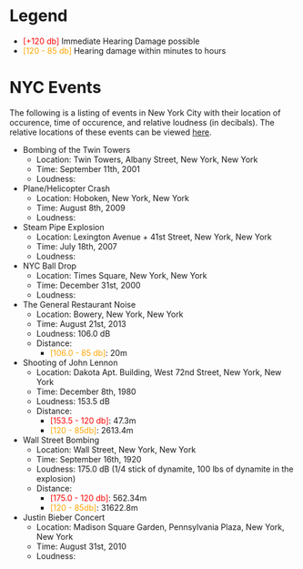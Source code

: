 # Legend

-  <font color='red'>[+120 db]</font> Immediate Hearing Damage possible
-  <font color='orange'>[120 - 85 db]</font> Hearing damage within minutes to hours

# NYC Events #
The following is a listing of events in New York City with their location of 
occurence, time of occurence, and relative loudness (in decibals).  The
relative locations of these events can be viewed [here][nyc-map].

- Bombing of the Twin Towers
    - Location: Twin Towers, Albany Street, New York, New York
    - Time: September 11th, 2001
    - Loudness: 
- Plane/Helicopter Crash
    - Location: Hoboken, New York, New York
    - Time: August 8th, 2009
    - Loudness: 
- Steam Pipe Explosion
    - Location: Lexington Avenue + 41st Street, New York, New York
    - Time: July 18th, 2007
    - Loudness: 
- NYC Ball Drop
    - Location: Times Square, New York, New York
    - Time: December 31st, 2000
    - Loudness: 
- The General Restaurant Noise
    - Location: Bowery, New York, New York
    - Time: August 21st, 2013
    - Loudness: 106.0 dB
    - Distance:
        -  <font color='orange'>[106.0 - 85 db]</font>: 20m
- Shooting of John Lennon
    - Location: Dakota Apt. Building, West 72nd Street, New York, New York
    - Time: December 8th, 1980
    - Loudness: 153.5 dB
    - Distance:
        -  <font color='red'>[153.5 - 120 db]</font>: 47.3m
        -  <font color='orange'>[120  - 85db]</font>: 2613.4m
- Wall Street Bombing
    - Location: Wall Street, New York, New York
    - Time: September 16th, 1920
    - Loudness: 175.0 dB (1/4 stick of dynamite, 100 lbs of dynamite in the explosion)
    - Distance:
        - <font color='red'>[175.0 - 120 db]</font>: 562.34m
        - <font color='orange'>[120  - 85db]</font>: 31622.8m
- Justin Bieber Concert
    - Location: Madison Square Garden, Pennsylvania Plaza, New York, New York
    - Time: August 31st, 2010
    - Loudness: 

[nyc-map]: http://goo.gl/maps/MBFWU
